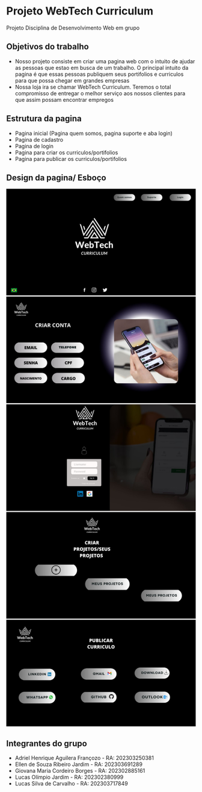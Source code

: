 # Projeto WebTech Curriculum 
Projeto Disciplina de Desenvolvimento Web em grupo

## Objetivos do trabalho
- Nosso projeto consiste em criar uma pagina web com o intuito de ajudar as pessoas que estao em busca de um trabalho. O principal intuito da pagina é que essas pessoas publiquem seus portifolios e curriculos para que possa chegar em grandes empresas
- Nossa loja ira se chamar WebTech Curriculum. Teremos o total compromisso de entregar o melhor serviço aos nossos clientes para que assim possam encontrar empregos

## Estrutura da pagina
- Pagina inicial (Pagina quem somos, pagina suporte e aba login)
- Pagina de cadastro
- Pagina de login
- Pagina para criar os curriculos/portifolios
- Pagina para publicar os curriculos/portifolios

## Design da pagina/ Esboço 
<img src="img/pagina inicial.jpg">
<img src="img/pagina criar.jpeg">
<img src="img/login.jpg">
<img src="img/criar projeto.jpeg">
<img src="img/publicar.jpeg">

## Integrantes do grupo
- Adriel Henrique Aguilera Françozo - RA: 202303250381
- Ellen de Souza Ribeiro Jardim - RA: 202303691289
- Giovana Maria Cordeiro Borges - RA: 202302885161
- Lucas Olímpio Jardim - RA: 202302380999
- Lucas Silva de Carvalho - RA: 202303717849

